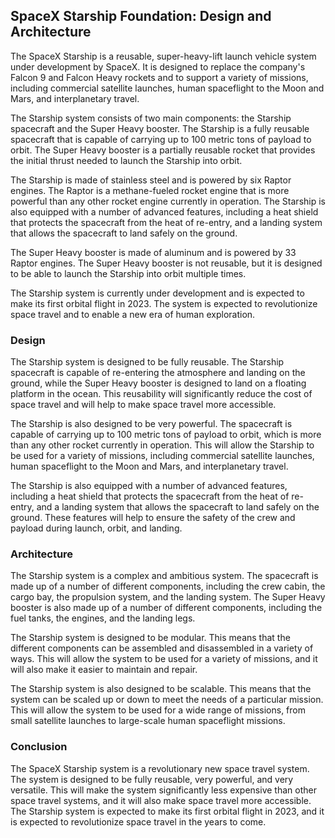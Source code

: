 ## SpaceX Starship Foundation: Design and Architecture

The SpaceX Starship is a reusable, super-heavy-lift launch vehicle system under development by SpaceX. It is designed to replace the company's Falcon 9 and Falcon Heavy rockets and to support a variety of missions, including commercial satellite launches, human spaceflight to the Moon and Mars, and interplanetary travel.

The Starship system consists of two main components: the Starship spacecraft and the Super Heavy booster. The Starship is a fully reusable spacecraft that is capable of carrying up to 100 metric tons of payload to orbit. The Super Heavy booster is a partially reusable rocket that provides the initial thrust needed to launch the Starship into orbit.

The Starship is made of stainless steel and is powered by six Raptor engines. The Raptor is a methane-fueled rocket engine that is more powerful than any other rocket engine currently in operation. The Starship is also equipped with a number of advanced features, including a heat shield that protects the spacecraft from the heat of re-entry, and a landing system that allows the spacecraft to land safely on the ground.

The Super Heavy booster is made of aluminum and is powered by 33 Raptor engines. The Super Heavy booster is not reusable, but it is designed to be able to launch the Starship into orbit multiple times.

The Starship system is currently under development and is expected to make its first orbital flight in 2023. The system is expected to revolutionize space travel and to enable a new era of human exploration.

### Design

The Starship system is designed to be fully reusable. The Starship spacecraft is capable of re-entering the atmosphere and landing on the ground, while the Super Heavy booster is designed to land on a floating platform in the ocean. This reusability will significantly reduce the cost of space travel and will help to make space travel more accessible.

The Starship is also designed to be very powerful. The spacecraft is capable of carrying up to 100 metric tons of payload to orbit, which is more than any other rocket currently in operation. This will allow the Starship to be used for a variety of missions, including commercial satellite launches, human spaceflight to the Moon and Mars, and interplanetary travel.

The Starship is also equipped with a number of advanced features, including a heat shield that protects the spacecraft from the heat of re-entry, and a landing system that allows the spacecraft to land safely on the ground. These features will help to ensure the safety of the crew and payload during launch, orbit, and landing.

### Architecture

The Starship system is a complex and ambitious system. The spacecraft is made up of a number of different components, including the crew cabin, the cargo bay, the propulsion system, and the landing system. The Super Heavy booster is also made up of a number of different components, including the fuel tanks, the engines, and the landing legs.

The Starship system is designed to be modular. This means that the different components can be assembled and disassembled in a variety of ways. This will allow the system to be used for a variety of missions, and it will also make it easier to maintain and repair.

The Starship system is also designed to be scalable. This means that the system can be scaled up or down to meet the needs of a particular mission. This will allow the system to be used for a wide range of missions, from small satellite launches to large-scale human spaceflight missions.

### Conclusion

The SpaceX Starship system is a revolutionary new space travel system. The system is designed to be fully reusable, very powerful, and very versatile. This will make the system significantly less expensive than other space travel systems, and it will also make space travel more accessible. The Starship system is expected to make its first orbital flight in 2023, and it is expected to revolutionize space travel in the years to come.
